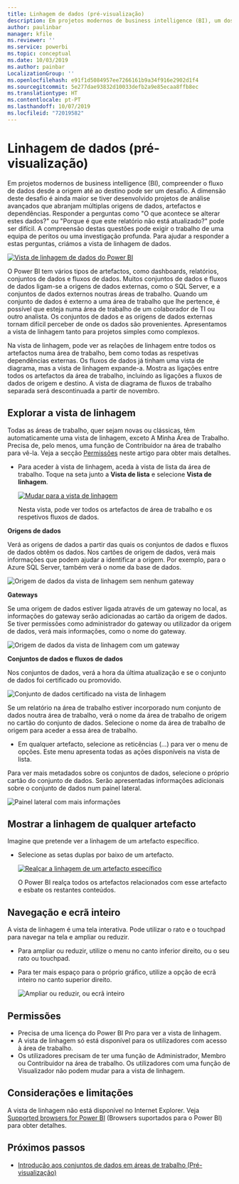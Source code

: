 ```yaml
---
title: Linhagem de dados (pré-visualização)
description: Em projetos modernos de business intelligence (BI), um dos principais desafios para muitos clientes é compreender o fluxo de dados desde a origem até ao destino.
author: paulinbar
manager: kfile
ms.reviewer: ''
ms.service: powerbi
ms.topic: conceptual
ms.date: 10/03/2019
ms.author: painbar
LocalizationGroup: ''
ms.openlocfilehash: e91f1d5084957ee7266161b9a34f916e2902d1f4
ms.sourcegitcommit: 5e277dae93832d10033defb2a9e85ecaa8ffb8ec
ms.translationtype: HT
ms.contentlocale: pt-PT
ms.lasthandoff: 10/07/2019
ms.locfileid: "72019582"
---
```

# <a name="data-lineage-preview"></a>Linhagem de dados (pré-visualização)
Em projetos modernos de business intelligence (BI), compreender o fluxo de dados desde a origem até ao destino pode ser um desafio. A dimensão deste desafio é ainda maior se tiver desenvolvido projetos de análise avançados que abranjam múltiplas origens de dados, artefactos e dependências.  Responder a perguntas como "O que acontece se alterar estes dados?" ou "Porque é que este relatório não está atualizado?" pode ser difícil. A compreensão destas questões pode exigir o trabalho de uma equipa de peritos ou uma investigação profunda. Para ajudar a responder a estas perguntas, criámos a vista de linhagem de dados.

[ ![Vista de linhagem de dados do Power BI](media/service-data-lineage/power-bi-lineage-view-cropped.png) ](media/service-data-lineage/power-bi-lineage-view-full-size.png#lightbox)
 
O Power BI tem vários tipos de artefactos, como dashboards, relatórios, conjuntos de dados e fluxos de dados. Muitos conjuntos de dados e fluxos de dados ligam-se a origens de dados externas, como o SQL Server, e a conjuntos de dados externos noutras áreas de trabalho. Quando um conjunto de dados é externo a uma área de trabalho que lhe pertence, é possível que esteja numa área de trabalho de um colaborador de TI ou outro analista. Os conjuntos de dados e as origens de dados externas tornam difícil perceber de onde os dados são provenientes. Apresentamos a vista de linhagem tanto para projetos simples como complexos. 

Na vista de linhagem, pode ver as relações de linhagem entre todos os artefactos numa área de trabalho, bem como todas as respetivas dependências externas. Os fluxos de dados já tinham uma vista de diagrama, mas a vista de linhagem expande-a. Mostra as ligações entre todos os artefactos da área de trabalho, incluindo as ligações a fluxos de dados de origem e destino. A vista de diagrama de fluxos de trabalho separada será descontinuada a partir de novembro.

## <a name="explore-lineage-view"></a>Explorar a vista de linhagem

Todas as áreas de trabalho, quer sejam novas ou clássicas, têm automaticamente uma vista de linhagem, exceto A Minha Área de Trabalho. Precisa de, pelo menos, uma função de Contribuidor na área de trabalho para vê-la. Veja a secção [Permissões](#permissions) neste artigo para obter mais detalhes. 

- Para aceder à vista de linhagem, aceda à vista de lista da área de trabalho. Toque na seta junto a **Vista de lista** e selecione **Vista de linhagem**.

    [ ![Mudar para a vista de linhagem](media/service-data-lineage/power-bi-lineage-list-view-cropped.png) ](media/service-data-lineage/power-bi-lineage-list-view.png#lightbox)

    Nesta vista, pode ver todos os artefactos de área de trabalho e os respetivos fluxos de dados.

**Origens de dados**

Verá as origens de dados a partir das quais os conjuntos de dados e fluxos de dados obtêm os dados. Nos cartões de origem de dados, verá mais informações que podem ajudar a identificar a origem. Por exemplo, para o Azure SQL Server, também verá o nome da base de dados.

![Origem de dados da vista de linhagem sem nenhum gateway](media/service-data-lineage/power-bi-lineage-data-source-no-gateway.png)
 
**Gateways**

Se uma origem de dados estiver ligada através de um gateway no local, as informações do gateway serão adicionadas ao cartão da origem de dados. Se tiver permissões como administrador do gateway ou utilizador da origem de dados, verá mais informações, como o nome do gateway.

![Origem de dados da vista de linhagem com um gateway](media/service-data-lineage/power-bi-lineage-data-source-with-gateway.png)

**Conjuntos de dados e fluxos de dados**
 
Nos conjuntos de dados, verá a hora da última atualização e se o conjunto de dados foi certificado ou promovido.

![Conjunto de dados certificado na vista de linhagem](media/service-data-lineage/power-bi-lineage-external-certified-dataset.png)
 
Se um relatório na área de trabalho estiver incorporado num conjunto de dados noutra área de trabalho, verá o nome da área de trabalho de origem no cartão do conjunto de dados. Selecione o nome da área de trabalho de origem para aceder a essa área de trabalho.
 
- Em qualquer artefacto, selecione as reticências (...) para ver o menu de opções. Este menu apresenta todas as ações disponíveis na vista de lista.
  
Para ver mais metadados sobre os conjuntos de dados, selecione o próprio cartão do conjunto de dados. Serão apresentadas informações adicionais sobre o conjunto de dados num painel lateral.

![Painel lateral com mais informações](media/service-data-lineage/power-bi-lineage-side-pane.png)
 
## <a name="show-lineage-for-any-artifact"></a>Mostrar a linhagem de qualquer artefacto 

Imagine que pretende ver a linhagem de um artefacto específico.

- Selecione as setas duplas por baixo de um artefacto.

    [ ![Realçar a linhagem de um artefacto específico](media/service-data-lineage/power-bi-lineage-highlight-cropped.png) ](media/service-data-lineage/power-bi-lineage-highlight-full-size.png#lightbox)

    O Power BI realça todos os artefactos relacionados com esse artefacto e esbate os restantes conteúdos. 

## <a name="navigation-and-full-screen"></a>Navegação e ecrã inteiro 

A vista de linhagem é uma tela interativa. Pode utilizar o rato e o touchpad para navegar na tela e ampliar ou reduzir.  

- Para ampliar ou reduzir, utilize o menu no canto inferior direito, ou o seu rato ou touchpad. 

- Para ter mais espaço para o próprio gráfico, utilize a opção de ecrã inteiro no canto superior direito. 

    ![Ampliar ou reduzir, ou ecrã inteiro](media/service-data-lineage/power-bi-lineage-zoom-full-screen.png)

## <a name="permissions"></a>Permissões

- Precisa de uma licença do Power BI Pro para ver a vista de linhagem.
- A vista de linhagem só está disponível para os utilizadores com acesso à área de trabalho.
- Os utilizadores precisam de ter uma função de Administrador, Membro ou Contribuidor na área de trabalho. Os utilizadores com uma função de Visualizador não podem mudar para a vista de linhagem.

## <a name="considerations-and-limitations"></a>Considerações e limitações

A vista de linhagem não está disponível no Internet Explorer. Veja [Supported browsers for Power BI](power-bi-browsers.md) (Browsers suportados para o Power BI) para obter detalhes.

## <a name="next-steps"></a>Próximos passos

- [Introdução aos conjuntos de dados em áreas de trabalho (Pré-visualização)](service-datasets-across-workspaces.md)
